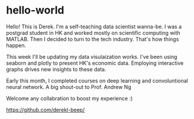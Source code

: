 # hello-world

Hello! This is Derek.
I'm a self-teaching data scientist wanna-be.
I was a postgrad student in HK and worked mostly on scientific computing with MATLAB.
Then I decided to turn to the tech industry.
That's how things happen.

This week I'll be updating my data visulaization works.
I've been using seaborn and plotly to present HK's economic data.
Employing interactive graphs drives new insights to these data.

Early this month, I completed courses on deep learning and convoluntional neural network. 
A big shout-out to Prof. Andrew Ng

Welcome any collabration to boost my experience :)

https://github.com/derekl-beep/
